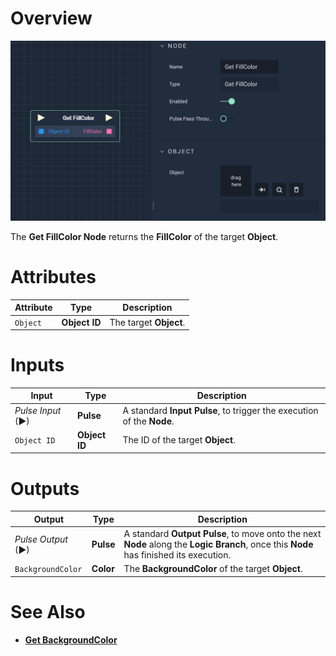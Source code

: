 # Overview

![The Get FillColor Node.](../../../.gitbook/assets/getfillcolor.png)

The **Get FillColor Node** returns the **FillColor** of the target **Object**. 

# Attributes

|Attribute|Type|Description|
|---|---|---|
| `Object` | **Object ID** | The target **Object**. |

# Inputs

|Input|Type|Description|
|---|---|---|
|*Pulse Input* (►)|**Pulse**|A standard **Input Pulse**, to trigger the execution of the **Node**.|
| `Object ID` | **Object ID** | The ID of the target **Object**. |

# Outputs

|Output|Type|Description|
|---|---|---|
|*Pulse Output* (►)|**Pulse**|A standard **Output Pulse**, to move onto the next **Node** along the **Logic Branch**, once this **Node** has finished its execution.|
|`BackgroundColor`|**Color**| The **BackgroundColor** of the target **Object**.|

# See Also
* [**Get BackgroundColor**](getbackgroundcolor.md)